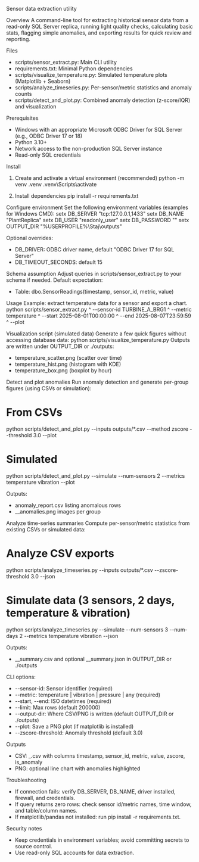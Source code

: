 Sensor data extraction utility

Overview
A command-line tool for extracting historical sensor data from a read-only SQL Server replica, running light quality checks, calculating basic stats, flagging simple anomalies, and exporting results for quick review and reporting.

Files

- scripts/sensor_extract.py: Main CLI utility
- requirements.txt: Minimal Python dependencies
- scripts/visualize_temperature.py: Simulated temperature plots (Matplotlib + Seaborn)
- scripts/analyze_timeseries.py: Per-sensor/metric statistics and anomaly counts
- scripts/detect_and_plot.py: Combined anomaly detection (z-score/IQR) and visualization

Prerequisites

- Windows with an appropriate Microsoft ODBC Driver for SQL Server (e.g., ODBC Driver 17 or 18)
- Python 3.10+
- Network access to the non-production SQL Server instance
- Read-only SQL credentials

Install

1. Create and activate a virtual environment (recommended)
   python -m venv .venv
   .venv\\Scripts\\activate

2. Install dependencies
   pip install -r requirements.txt

Configure environment
Set the following environment variables (examples for Windows CMD):
setx DB_SERVER "tcp:127.0.0.1,1433"
setx DB_NAME "PlantReplica"
setx DB_USER "readonly_user"
setx DB_PASSWORD "<secret>"
setx OUTPUT_DIR "%USERPROFILE%\\Staj\\outputs"

Optional overrides:

- DB_DRIVER: ODBC driver name, default "ODBC Driver 17 for SQL Server"
- DB_TIMEOUT_SECONDS: default 15

Schema assumption
Adjust queries in scripts/sensor_extract.py to your schema if needed. Default expectation:

- Table: dbo.SensorReadings(timestamp, sensor_id, metric, value)

Usage
Example: extract temperature data for a sensor and export a chart.
python scripts/sensor_extract.py ^
--sensor-id TURBINE_A_BRG1 ^
--metric temperature ^
--start 2025-08-01T00:00:00 ^
--end 2025-08-07T23:59:59 ^
--plot

Visualization script (simulated data)
Generate a few quick figures without accessing database data:
python scripts/visualize_temperature.py
Outputs are written under OUTPUT_DIR or ./outputs:

- temperature_scatter.png (scatter over time)
- temperature_hist.png (histogram with KDE)
- temperature_box.png (boxplot by hour)

Detect and plot anomalies
Run anomaly detection and generate per-group figures (using CSVs or simulation):

# From CSVs

python scripts/detect_and_plot.py --inputs outputs/\*.csv --method zscore --threshold 3.0 --plot

# Simulated

python scripts/detect_and_plot.py --simulate --num-sensors 2 --metrics temperature vibration --plot

Outputs:

- anomaly_report.csv listing anomalous rows
- <sensor>\_<metric>\_anomalies.png images per group

Analyze time-series summaries
Compute per-sensor/metric statistics from existing CSVs or simulated data:

# Analyze CSV exports

python scripts/analyze_timeseries.py --inputs outputs/\*.csv --zscore-threshold 3.0 --json

# Simulate data (3 sensors, 2 days, temperature & vibration)

python scripts/analyze_timeseries.py --simulate --num-sensors 3 --num-days 2 --metrics temperature vibration --json

Outputs:

- _\_summary.csv and optional _\_summary.json in OUTPUT_DIR or ./outputs

CLI options:

- --sensor-id: Sensor identifier (required)
- --metric: temperature | vibration | pressure | any (required)
- --start, --end: ISO datetimes (required)
- --limit: Max rows (default 200000)
- --output-dir: Where CSV/PNG is written (default OUTPUT_DIR or ./outputs)
- --plot: Save a PNG plot (if matplotlib is installed)
- --zscore-threshold: Anomaly threshold (default 3.0)

Outputs

- CSV: <sensor>_<metric>_<start>\_<end>.csv with columns
  timestamp, sensor_id, metric, value, zscore, is_anomaly
- PNG: optional line chart with anomalies highlighted

Troubleshooting

- If connection fails: verify DB_SERVER, DB_NAME, driver installed, firewall, and credentials.
- If query returns zero rows: check sensor id/metric names, time window, and table/column names.
- If matplotlib/pandas not installed: run pip install -r requirements.txt.

Security notes

- Keep credentials in environment variables; avoid committing secrets to source control.
- Use read-only SQL accounts for data extraction.
